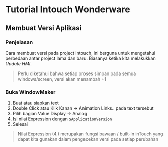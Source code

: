 # Tutorial Intouch Wonderware

## Membuat Versi Aplikasi

### Penjelasan
Cara membuat versi pada project intouch, ini berguna untuk mengetahui perbedaan antar project lama dan baru. Biasanya ketika kita melakukkan _Update HMI_. 

> Perlu diketahui bahwa setiap proses simpan pada semua windows/screen, versi akan menambah +1

### Buka WindowMaker

1. Buat atau siapkan text
2. Double Click atau Klik Kanan → Animation Links.. pada text tersebut
3. Pilih bagian Value Display → Analog 
4. Isi nilai Expression dengan  `$ApplicationVersion`
5. Selesai

> Nilai Expression (4.) merupakan fungsi bawaan / built-in inTouch yang dapat kita gunakan dalam pengecekan versi pada setiap perubahan
